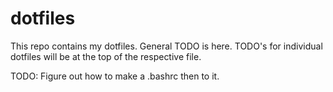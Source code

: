 # dotfiles
This repo contains my dotfiles.
General TODO is here.
TODO's for individual dotfiles will be at the top of the respective file.

TODO:
Figure out how to make a .bashrc then to it.
